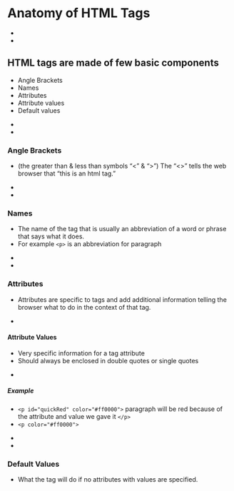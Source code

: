 # Anatomy of HTML Tags








-
-
## HTML tags are made of few basic components
* Angle Brackets
* Names
* Attributes
* Attribute values
* Default values




-
-
### Angle Brackets
* (the greater than & less than symbols “<” & “>”) The  “<>” tells the web browser that “this is an html tag.”

-
-
### Names
* The name of the tag that is usually an abbreviation of a word or phrase that says what it does.
* For example `<p>` is an abbreviation for paragraph

-
-
### Attributes
* Attributes are specific to tags and add additional information telling the browser what to do in the context of that tag.


-
#### Attribute Values
* Very specific information for a tag attribute
* Should always be enclosed in double quotes or single quotes

-
##### Example
* `<p id="quickRed" color="#ff0000">` paragraph will be red because of the attribute and value we gave it `</p>`
* `<p color="#ff0000">`

-
-
### Default Values
* What the tag will do if no attributes with values are specified.
